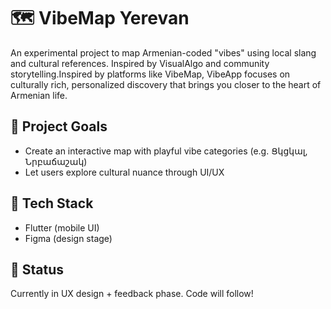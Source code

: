 # 🗺️ VibeMap Yerevan

An experimental project to map Armenian-coded "vibes" using local slang and cultural references. Inspired by VisualAlgo and community storytelling.Inspired by platforms like VibeMap, VibeApp focuses on culturally rich, personalized discovery that brings you closer to the heart of Armenian life.

## 📌 Project Goals
- Create an interactive map with playful vibe categories (e.g. Ցկցկալ, Նրբաճաշակ)
- Let users explore cultural nuance through UI/UX

## 🔧 Tech Stack
- Flutter (mobile UI)
- Figma (design stage)

## 🚧 Status
Currently in UX design + feedback phase. Code will follow!
